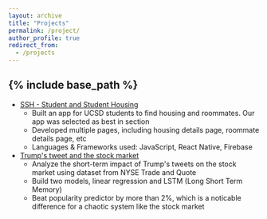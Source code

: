 ```yaml
---
layout: archive
title: "Projects"
permalink: /project/
author_profile: true
redirect_from:
  - /projects
---
```


{% include base_path %}
---

* [SSH - Student and Student Housing](https://jiaxuan-ren.github.io/SSH/)
  * Built an app for UCSD students to find housing and roommates. Our app was selected as best in section
  * Developed multiple pages, including housing details page, roommate details page, etc
  * Languages & Frameworks used: JavaScript, React Native, Firebase
* [Trump's tweet and the stock market](https://jiaxuan-ren.github.io/Trump-tweet-stock-market/)
  * Analyze the short-term impact of Trump's tweets on the stock market using dataset from NYSE Trade and Quote
  * Build two models, linear regression and LSTM (Long Short Term Memory)
  * Beat popularity predictor by more than 2%, which is a noticable difference for a chaotic system like the stock market
